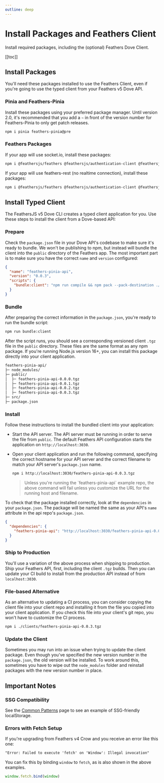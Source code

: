 ```yaml
---
outline: deep
---
```


<script setup>
import Badge from '../components/Badge.vue'
import BlockQuote from '../components/BlockQuote.vue'
</script>

# Install Packages and Feathers Client

Install required packages, including the (optional) Feathers Dove Client.

[[toc]]

## Install Packages

You'll need these packages installed to use the Feathers Client, even if you're going to use the typed client from your Feathers v5 Dove API.

### Pinia and Feathers-Pinia

Install these packages using your preferred package manager.  Until version 2.0, it's recommended that you add a `~` in front of the version number for Feathers-Pinia to only get patch releases.

```bash
npm i pinia feathers-pinia@pre
```

### Feathers Packages

If your app will use socket.io, install these packages:

```bash
npm i @feathersjs/feathers @feathersjs/authentication-client @feathersjs/socketio-client socket.io-client
```

If your app will use feathers-rest (no realtime connection), install these packages:

```bash
npm i @feathersjs/feathers @feathersjs/authentication-client @feathersjs/rest-client
```

## Install Typed Client

The FeathersJS v5 Dove CLI creates a typed client application for you. Use these steps to install the client from a Dove-based API:

### Prepare

Check the `package.json` file in your Dove API's codebase to make sure it's ready to bundle. We won't be publishing to
npm, but instead will bundle the client into the `public` directory of the Feathers app. The most important part is to
make sure you have the correct `name` and `version` configured:

```json
{
  "name": "feathers-pinia-api",
  "version": "0.0.3",
  "scripts": {
    "bundle:client": "npm run compile && npm pack --pack-destination ./public"
  }
}
```

### Bundle

After preparing the correct information in the `package.json`, you're ready to run the bundle script:

```bash
npm run bundle:client
```

After the script runs, you should see a corresponding versioned client `.tgz` file in the `public` directory. These
files are the same format as any npm package. If you're running Node.js version 16+, you can install this package
directly into your client application.

```bash
feathers-pinia-api/
├─ node_modules/
├─ public/
│  ├─ feathers-pinia-api-0.0.0.tgz
│  ├─ feathers-pinia-api-0.0.1.tgz
│  ├─ feathers-pinia-api-0.0.2.tgz
│  ├─ feathers-pinia-api-0.0.3.tgz
├─ src/
├─ package.json
```

### Install

Follow these instructions to install the bundled client into your application:

- Start the API server. The API server must be running in order to serve the file from `public`. The default Feathers
API configuration starts the application on `http://localhost:3030`.
- Open your client application and run the following command, specifying the correct hostname for your API server and
the correct filename to match your API server's `package.json` name.

  ```bash
  npm i http://localhost:3030/feathers-pinia-api-0.0.3.tgz
  ```

  <BlockQuote type="info" label="Note">
  Unless you're running the `feathers-pinia-api` example repo, the above command will fail unless you
  customize the URL for the running host and filename.
  </BlockQuote>

To check that the package installed correctly, look at the `dependencies` in your `package.json`. The package will be
named the same as your API's `name` attribute in the api repo's `package.json`.

```json
{
  "dependencies": {
    "feathers-pinia-api": "http://localhost:3030/feathers-pinia-api-0.0.3.tgz"
  }
}
```

### Ship to Production

You'll use a variation of the above process when shipping to production. Ship your Feathers API, first, including the
client `.tgz` builds. Then you can update your CI build to install from the production API instead of from
`localhost:3030`.

### File-based Alternative

As an alternative to updating a CI process, you can consider copying the client file into your client repo and
installing it from the file you copied into your client application. If you check this file into your client's git repo,
you won't have to customize the CI process.

```bash
npm i ./clients/feathers-pinia-api-0.0.3.tgz
```

### Update the Client

Sometimes you may run into an issue when trying to update the client package. Even though you've specified the new
version number in the `package.json`, the old version will be installed. To work around this, sometimes you have to wipe
out the `node_modules` folder and reinstall packages with the new version number in place.

## Important Notes

### SSG Compatibility

See the [Common Patterns](/guide/common-patterns#ssg-compatible-localstorage) page to see an example of SSG-friendly
localStorage.

### Errors with Fetch Setup

If you're upgrading from Feathers v4 Crow and you receive an error like this one:

```txt
"Error: Failed to execute 'fetch' on 'Window': Illegal invocation"
```

You can fix this by binding `window` to `fetch`, as is also shown in the above examples.

```ts
window.fetch.bind(window)
```
